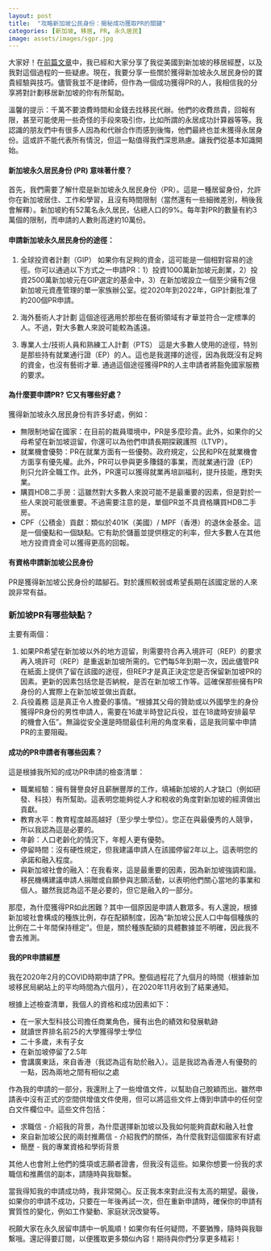 ```yaml
---
layout: post
title:  "攻略新加坡公民身份：揭秘成功獲取PR的關鍵"
categories: [新加坡, 移居, PR, 永久居民]
image: assets/images/sgpr.jpg
---
```

大家好！在[前篇文章](https://fromhktosg.github.io/zh/top-concerns/)中，我已經和大家分享了我從美國到新加坡的移居經歷，以及我對這個過程的一些疑慮。現在，我要分享一些關於獲得新加坡永久居民身份的寶貴經驗與技巧。儘管我並不是律師，但作為一個成功獲得PR的人，我相信我的分享將對計劃移居新加坡的你有所幫助。

溫馨的提示：千萬不要浪費時間和金錢去找移民代辦。他們的收費昂貴，回報有限，甚至可能使用一些奇怪的手段來吸引你，比如所謂的永居成功計算器等等。我認識的朋友們中有很多人因為和代辦合作而感到後悔，他們最終也並未獲得永居身份。這或許不能代表所有情況，但這一點值得我們深思熟慮。讓我們從基本知識開始。

#### 新加坡永久居民身份 (PR) 意味著什麼？

首先，我們需要了解什麼是新加坡永久居民身份（PR）。這是一種居留身份，允許你在新加坡居住、工作和學習，且沒有時間限制（當然還有一些細微差別，稍後我會解釋）。新加坡約有52萬名永久居民，佔總人口的9%。每年對PR的數量有約3萬個的限制，而申請的人數則高達約10萬份。

#### 申請新加坡永久居民身份的途徑：

1. 全球投資者計劃（GIP）
    如果你有足夠的資金，這可能是一個相對容易的途徑。你可以通過以下方式之一申請PR：1）投資1000萬新加坡元創業，2）投資2500萬新加坡元在GIP選定的基金中，3）在新加坡設立一個至少擁有2億新加坡元資產管理的單一家族辦公室。從2020年到2022年，GIP計劃批准了約200個PR申請。

2. 海外藝術人才計劃
    這個途徑適用於那些在藝術領域有才華並符合一定標準的人。不過，對大多數人來說可能較為遙遠。

3. 專業人士/技術人員和熟練工人計劃（PTS）
    這是大多數人使用的途徑，特別是那些持有就業通行證（EP）的人。這也是我選擇的途徑，因為我既沒有足夠的資金，也沒有藝術才華. 通過這個途徑獲得PR的人主申請者將豁免國家服務的要求。

#### 為什麼要申請PR? 它又有哪些好處？

獲得新加坡永久居民身份有許多好處，例如：

+ 無限制地留在國家：在目前的裁員環境中，PR是多麼珍貴。此外，如果你的父母希望在新加坡逗留，你還可以為他們申請長期探親護照（LTVP）。
+ 就業機會優勢：PR在就業方面有一些優勢。政府規定，公民和PR在就業機會方面享有優先權。此外，PR可以參與更多賺錢的事業，而就業通行證（EP）則只允許全職工作。此外，PR還可以獲得就業再培訓福利，提升技能，應對失業。
+ 購買HDB二手房：這雖然對大多數人來說可能不是最重要的因素，但是對於一些人來說可能很重要。不過需要注意的是，單個PR並不具資格購買HDB二手房。
+ CPF（公積金）貢獻：類似於401K（美國）/ MPF（香港）的退休金基金。這是一個優點和一個缺點。它有助於儲蓄並提供穩定的利率，但大多數人在其他地方投資資金可以獲得更高的回報。

#### 有資格申請新加坡公民身份
PR是獲得新加坡公民身份的踏腳石。對於護照較弱或希望長期在該國定居的人來說非常有益。

### 新加坡PR有哪些缺點？
主要有兩個：
1. 如果PR希望在新加坡以外的地方逗留，則需要符合再入境許可（REP）的要求
    再入境許可（REP）是重返新加坡所需的。它們每5年到期一次，因此儘管PR在紙面上提供了留在該國的途徑，但REP才是真正決定您是否保留新加坡PR的因素。更新的因素包括您是否納稅，是否在新加坡工作等。這確保那些擁有PR身份的人實際上在新加坡並做出貢獻。
2. 兵役義務
    這是真正令人擔憂的事情。“根據其父母的贊助或以外國學生的身份獲得PR身份的男性申請人，需要在16歲半時登記兵役，並在18歲時安排最早的機會入伍”。無論從安全還是時間最佳利用的角度來看，這是我同輩中申請PR的主要阻礙。

#### 成功的PR申請者有哪些因素？
這是根據我所知的成功PR申請的檢查清單：
+ 職業經驗：擁有聲譽良好且薪酬豐厚的工作，填補新加坡的人才缺口（例如研發、科技）有所幫助。這表明您能夠從人才和稅收的角度對新加坡的經濟做出貢獻。
+ 教育水平：教育程度越高越好（至少學士學位）。您正在與最優秀的人競爭，所以我認為這是必要的。
+ 年齡：人口老齡化的情況下，年輕人更有優勢。
+ 停留時間：沒有硬性規定，但我建議申請人在該國停留2年以上。這表明您的承諾和融入程度。
+ 與新加坡社會的融入：在我看來，這是最重要的因素，因為新加坡強調和諧。移民機構建議申請人捐贈或自願參與志願活動，以表明他們關心當地的事業和個人。雖然我認為這不是必要的，但它是融入的一部分。

那麼，為什麼獲得PR如此困難？其中一個原因是申請人數眾多。有人還說，根據新加坡社會構成的種族比例，存在配額制度，因為“新加坡公民人口中每個種族的比例在二十年間保持穩定”。但是，關於種族配額的具體數據並不明確，因此我不會去推測。

#### 我的PR申請經歷
我在2020年2月的COVID時期申請了PR。整個過程花了九個月的時間（根據新加坡移民局網站上的平均時間為六個月），在2020年11月收到了結果通知。

根據上述檢查清單，我個人的資格和成功因素如下：
+ 在一家大型科技公司擔任商業角色，擁有出色的績效和發展軌跡
+ 就讀世界排名前25的大學獲得學士學位
+ 二十多歲，未有子女
+ 在新加坡停留了2.5年
+ 會講廣東話，來自香港（我認為這有助於融入）。這是我認為香港人有優勢的一點，因為兩地之間有相似之處

作為我的申請的一部分，我還附上了一些增值文件，以幫助自己脫穎而出。雖然申請表中沒有正式的空間供增值文件使用，但可以將這些文件上傳到申請中的任何空白文件欄位中。這些文件包括：
+ 求職信 - 介紹我的背景，為什麼選擇新加坡以及我如何能夠貢獻和融入社會
+ 來自新加坡公民的兩封推薦信 - 介紹我們的關係，為什麼我對這個國家有好處
+ 簡歷 - 我的專業資格和學術背景

其他人也會附上他們的獎項或志願者證書，但我沒有這些。如果你想要一份我的求職信和推薦信的副本，請隨時與我聯繫。

當我得知我的申請成功時，我非常開心。反正我本來對此沒有太高的期望。最後，如果你的申請不成功，只要在一年後再試一次，但在重新申請時，確保你的申請有實質性的變化，例如工作變動、家庭狀況改變等。

祝願大家在永久居留申請中一帆風順！如果你有任何疑問，不要猶豫，隨時與我聯繫哦。還記得要訂閱，以便獲取更多類似內容！期待與你們分享更多精彩！
